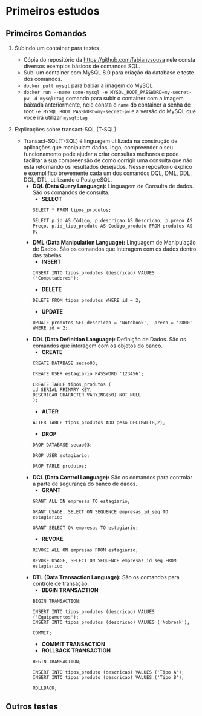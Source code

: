 # Primeiros estudos

## Primeiros Comandos

1. Subindo um container para testes  
    - Cópia do repositório da <https://github.com/fabianysousa> nele consta diversos exemplos básicos de comandos SQL.
    - Subi um container com MySQL 8.0 para criação da database e teste dos comandos.
    - `docker pull mysql` para baixar a imagem do MySQL 
    - `docker run --name some-mysql -e MYSQL_ROOT_PASSWORD=my-secret-pw -d mysql:tag` comando para subir o container com a imagem baixada anteriormente, nele consta o `name` do container a senha de root `-e MYSQL_ROOT_PASSWORD=my-secret-pw` e a versão do MySQL que você irá utilizar `mysql:tag`
    
2. Explicações sobre transact-SQL (T-SQL)
    - Transact-SQL(T-SQL) é linguagem utilizada na construção de aplicações que manipulam dados, logo, compreender o seu funcionamento pode ajudar a criar consultas melhores e pode facilitar a sua compreensão de como corrigir uma consulta que não está retornando os resultados desejados. Nesse repositório explico e exemplifico brevemente cada um dos comandos DQL, DML, DDL, DCL, DTL, utilizando o PostgreSQL.
        - **DQL (Data Query Language):** Linguagem de Consulta de dados. São os comandos de consulta.
            - **SELECT**
            ```
            SELECT * FROM tipos_produtos;

            SELECT p.id AS Código, p.descricao AS Descricao, p.preco AS Preço, p.id_tipo_produto AS Codigo_produto FROM produtos AS p;
            ```
        - **DML (Data Manipulation Language):** Linguagem de Manipulação de Dados. São os comandos que interagem com os dados dentro das tabelas.
            - **INSERT**
            ```
            INSERT INTO tipos_produtos (descricao) VALUES ('Computadores');
            ```
            - **DELETE**
            ```
            DELETE FROM tipos_produtos WHERE id = 2;
            ```
            - **UPDATE**
            ```
            UPDATE produtos SET descricao = 'Notebook',  preco = '2800' WHERE id = 2;
            ```
        - **DDL (Data Definition Language):** Definição de Dados. São os comandos que interagem com os objetos do banco.
            - **CREATE**
            ```
            CREATE DATABASE secao03;

            CREATE USER estagiario PASSWORD '123456';

            CREATE TABLE tipos_produtos (
	        id SERIAL PRIMARY KEY,
	        DESCRICAO CHARACTER VARYING(50) NOT NULL
            );
            ```
            - **ALTER**
            ```
            ALTER TABLE tipos_produtos ADD peso DECIMAL(8,2);
            ```
            - **DROP**
            ```
            DROP DATABASE secao03;

            DROP USER estagiario;

            DROP TABLE produtos;
            ```
        - **DCL (Data Control Language):** São os comandos para controlar a parte de segurança do banco de dados.
            - **GRANT**
            ```
            GRANT ALL ON empresas TO estagiario;
            
            GRANT USAGE, SELECT ON SEQUENCE empresas_id_seq TO estagiario;
            
            GRANT SELECT ON empresas TO estagiario;
            ```
            - **REVOKE**
            ```
            REVOKE ALL ON empresas FROM estagiario;
            
            REVOKE USAGE, SELECT ON SEQUENCE empresas_id_seq FROM estagiario;
            ```
        - **DTL (Data Transaction Language):** São os comandos para controle de transação.
            - **BEGIN TRANSACTION**
            ```
            BEGIN TRANSACTION;

            INSERT INTO tipos_produtos (descricao) VALUES ('Equipamentos');
            INSERT INTO tipos_produtos (descricao) VALUES ('Nobreak');

            COMMIT;
            ```
            - **COMMIT TRANSACTION**
            - **ROLLBACK TRANSACTION**
            ```
            BEGIN TRANSACTION;

            INSERT INTO tipos_produto (descricao) VALUES ('Tipo A');
            INSERT INTO tipos_produto (descricao) VALUES ('Tipo B');

            ROLLBACK;
            ```

## Outros testes